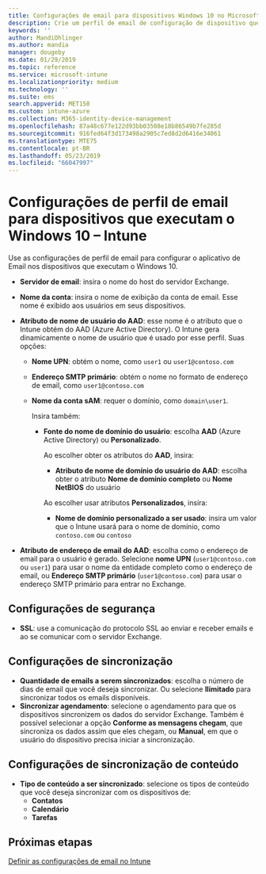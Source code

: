 ```yaml
---
title: Configurações de email para dispositivos Windows 10 no Microsoft Intune – Azure | Microsoft Docs
description: Crie um perfil de email de configuração de dispositivo que usa os servidores Exchange e recupera atributos do Azure Active Directory. Você também pode habilitar o SSL e sincronizar o email e as agendas em dispositivos Windows 10 usando o Microsoft Intune.
keywords: ''
author: MandiOhlinger
ms.author: mandia
manager: dougeby
ms.date: 01/29/2019
ms.topic: reference
ms.service: microsoft-intune
ms.localizationpriority: medium
ms.technology: ''
ms.suite: ems
search.appverid: MET150
ms.custom: intune-azure
ms.collection: M365-identity-device-management
ms.openlocfilehash: 87a48c677e122d93bb03508e18b86549b7fe285d
ms.sourcegitcommit: 916fed64f3d173498a2905c7ed8d2d6416e34061
ms.translationtype: MTE75
ms.contentlocale: pt-BR
ms.lasthandoff: 05/23/2019
ms.locfileid: "66047997"
---
```

# <a name="email-profile-settings-for-devices-running-windows-10---intune"></a>Configurações de perfil de email para dispositivos que executam o Windows 10 – Intune

Use as configurações de perfil de email para configurar o aplicativo de Email nos dispositivos que executam o Windows 10.

- **Servidor de email**: insira o nome do host do servidor Exchange.
- **Nome da conta**: insira o nome de exibição da conta de email. Esse nome é exibido aos usuários em seus dispositivos.
- **Atributo de nome de usuário do AAD**: esse nome é o atributo que o Intune obtém do AAD (Azure Active Directory). O Intune gera dinamicamente o nome de usuário que é usado por esse perfil. Suas opções:
  - **Nome UPN**: obtém o nome, como `user1` ou `user1@contoso.com`
  - **Endereço SMTP primário**: obtém o nome no formato de endereço de email, como `user1@contoso.com`
  - **Nome da conta sAM**: requer o domínio, como `domain\user1`.

    Insira também:  
    - **Fonte do nome de domínio do usuário**: escolha **AAD** (Azure Active Directory) ou **Personalizado**.

      Ao escolher obter os atributos do **AAD**, insira:
      - **Atributo de nome de domínio do usuário do AAD**: escolha obter o atributo **Nome de domínio completo** ou **Nome NetBIOS** do usuário

      Ao escolher usar atributos **Personalizados**, insira:
      - **Nome de domínio personalizado a ser usado**: insira um valor que o Intune usará para o nome de domínio, como `contoso.com` ou `contoso`

- **Atributo de endereço de email do AAD**: escolha como o endereço de email para o usuário é gerado. Selecione **nome UPN** (`user1@contoso.com` ou `user1`) para usar o nome da entidade completo como o endereço de email, ou **Endereço SMTP primário** (`user1@contoso.com`) para usar o endereço SMTP primário para entrar no Exchange.

## <a name="security-settings"></a>Configurações de segurança

- **SSL**: use a comunicação do protocolo SSL ao enviar e receber emails e ao se comunicar com o servidor Exchange.

## <a name="synchronization-settings"></a>Configurações de sincronização

- **Quantidade de emails a serem sincronizados**: escolha o número de dias de email que você deseja sincronizar. Ou selecione **Ilimitado** para sincronizar todos os emails disponíveis.
- **Sincronizar agendamento**: selecione o agendamento para que os dispositivos sincronizem os dados do servidor Exchange. Também é possível selecionar a opção **Conforme as mensagens chegam**, que sincroniza os dados assim que eles chegam, ou **Manual**, em que o usuário do dispositivo precisa iniciar a sincronização.

## <a name="content-sync-settings"></a>Configurações de sincronização de conteúdo

- **Tipo de conteúdo a ser sincronizado**: selecione os tipos de conteúdo que você deseja sincronizar com os dispositivos de:
  - **Contatos**
  - **Calendário**
  - **Tarefas**

## <a name="next-steps"></a>Próximas etapas
[Definir as configurações de email no Intune](email-settings-configure.md)
